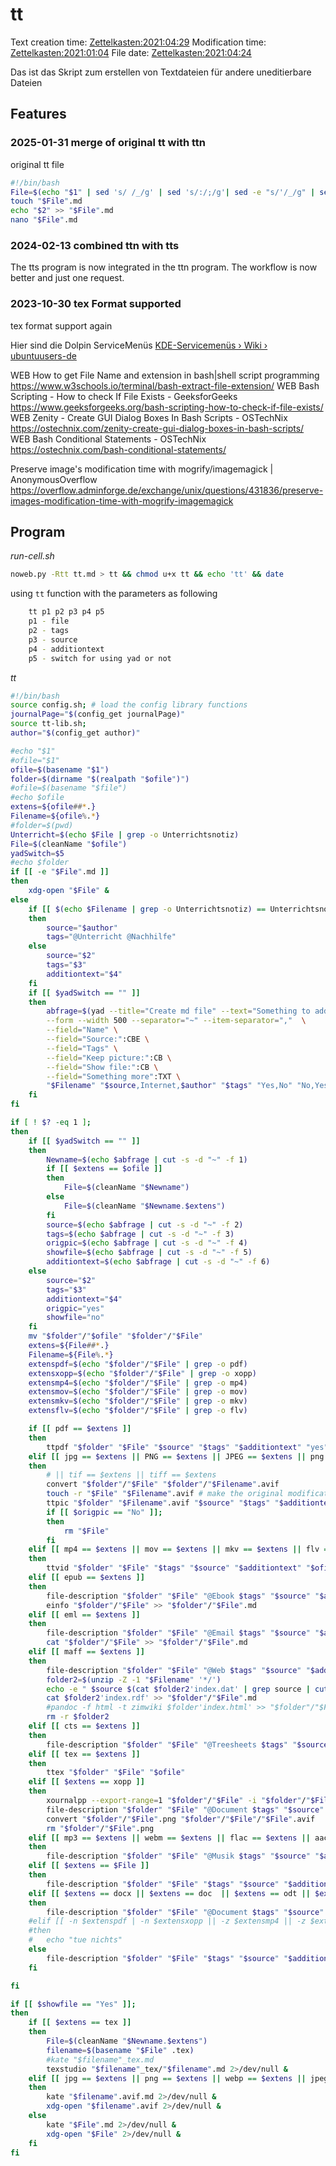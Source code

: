 # tt
Text creation time: [Zettelkasten:2021:04:29]() Modification time: [Zettelkasten:2021:01:04]() File date: [Zettelkasten:2021:04:24]()

Das ist das Skript zum erstellen von Textdateien für andere uneditierbare Dateien


## Features

### 2025-01-31 merge of original tt with ttn
original tt file
```bash
#!/bin/bash
File=$(echo "$1" | sed 's/ /_/g' | sed 's/:/;/g'| sed -e "s/'/_/g" | sed 's/\"//g')
touch "$File".md
echo "$2" >> "$File".md
nano "$File".md
```

### 2024-02-13 combined ttn with tts
The tts program is now integrated in the ttn program. The workflow is now better and just one request.

### 2023-10-30 tex Format supported
tex format support again


Hier sind die Dolpin ServiceMenüs
[KDE-Servicemenüs › Wiki › ubuntuusers-de]()


WEB How to get File Name and extension in bash|shell script programming 
https://www.w3schools.io/terminal/bash-extract-file-extension/
WEB Bash Scripting - How to check If File Exists - GeeksforGeeks 
https://www.geeksforgeeks.org/bash-scripting-how-to-check-if-file-exists/
WEB Zenity - Create GUI Dialog Boxes In Bash Scripts - OSTechNix 
https://ostechnix.com/zenity-create-gui-dialog-boxes-in-bash-scripts/
WEB Bash Conditional Statements - OSTechNix 
https://ostechnix.com/bash-conditional-statements/


Preserve image's modification time with mogrify/imagemagick | AnonymousOverflow
https://overflow.adminforge.de/exchange/unix/questions/431836/preserve-images-modification-time-with-mogrify-imagemagick

## Program

*run-cell.sh*
```bash
noweb.py -Rtt tt.md > tt && chmod u+x tt && echo 'tt' && date
```

using ``tt`` function with the parameters as following
```bash
    tt p1 p2 p3 p4 p5
    p1 - file
    p2 - tags
    p3 - source
    p4 - additiontext
    p5 - switch for using yad or not
```


*tt*
```bash
#!/bin/bash
source config.sh; # load the config library functions
journalPage="$(config_get journalPage)"
source tt-lib.sh;
author="$(config_get author)"

#echo "$1"
#ofile="$1"
ofile=$(basename "$1")
folder=$(dirname "$(realpath "$ofile")")
#ofile=$(basename "$file")
#echo $ofile
extens=${ofile##*.}
Filename=${ofile%.*}
#folder=$(pwd)
Unterricht=$(echo $File | grep -o Unterrichtsnotiz)
File=$(cleanName "$ofile")
yadSwitch=$5
#echo $folder
if [[ -e "$File".md ]]
then
	xdg-open "$File" &
else
    if [[ $(echo $Filename | grep -o Unterrichtsnotiz) == Unterrichtsnotiz || $(echo $Filename | grep -o Unterrichtsnotizen) == Unterrichtsnotizen || $(echo $Filename | grep -o Unterricht) == Unterricht ]]
    then
        source="$author"
        tags="@Unterricht @Nachhilfe"
    else
        source="$2"
        tags="$3"
        additiontext="$4"
    fi
    if [[ $yadSwitch == "" ]]
    then
		abfrage=$(yad --title="Create md file" --text="Something to add?" \
		--form --width 500 --separator="~" --item-separator=","  \
		--field="Name" \
		--field="Source:":CBE \
		--field="Tags" \
		--field="Keep picture:":CB \
		--field="Show file:":CB \
		--field="Something more":TXT \
		"$Filename" "$source,Internet,$author" "$tags" "Yes,No" "No,Yes" "$additiontext")
    fi
fi

if [ ! $? -eq 1 ];
then
    if [[ $yadSwitch == "" ]]
    then
		Newname=$(echo $abfrage | cut -s -d "~" -f 1)
		if [[ $extens == $ofile ]]
		then
			File=$(cleanName "$Newname")
		else
			File=$(cleanName "$Newname.$extens")
		fi
		source=$(echo $abfrage | cut -s -d "~" -f 2)
		tags=$(echo $abfrage | cut -s -d "~" -f 3)
		origpic=$(echo $abfrage | cut -s -d "~" -f 4)
		showfile=$(echo $abfrage | cut -s -d "~" -f 5)
		additiontext=$(echo $abfrage | cut -s -d "~" -f 6)
	else
		source="$2"
        tags="$3"
        additiontext="$4"
		origpic="yes"
		showfile="no"
	fi
	mv "$folder"/"$ofile" "$folder"/"$File"
	extens=${File##*.}
	Filename=${File%.*}
	extenspdf=$(echo "$folder"/"$File" | grep -o pdf)
	extensxopp=$(echo "$folder"/"$File" | grep -o xopp)
	extensmp4=$(echo "$folder"/"$File" | grep -o mp4)
	extensmov=$(echo "$folder"/"$File" | grep -o mov)
	extensmkv=$(echo "$folder"/"$File" | grep -o mkv)
	extensflv=$(echo "$folder"/"$File" | grep -o flv)

	if [[ pdf == $extens ]]
	then
		ttpdf "$folder" "$File" "$source" "$tags" "$additiontext" "yes" >> "$folder"/"$File".md
	elif [[ jpg == $extens || PNG == $extens || JPEG == $extens || png == $extens || webp == $extens || jpeg == $extens || avif == $extens ]] && [[ -z $extenspdf && -z $extensxopp && -z $extensmp4 && -z $extensmov && -z $extensflv && -z $extensmkv ]]
	then
		# || tif == $extens || tiff == $extens
		convert "$folder"/"$File" "$folder"/"$Filename".avif
		touch -r "$File" "$Filename".avif # make the original modification time
		ttpic "$folder" "$Filename".avif "$source" "$tags" "$additiontext"  >> "$folder"/"$Filename".avif.md
		if [[ $origpic == "No" ]];
		then
			rm "$File"
		fi
	elif [[ mp4 == $extens || mov == $extens || mkv == $extens || flv = $extens || ogv = $extens ]]
	then
		ttvid "$folder" "$File" "$tags" "$source" "$additiontext" "$ofile" "yes" >> "$folder"/"$File".md
	elif [[ epub == $extens ]]
	then
		file-description "$folder" "$File" "@Ebook $tags" "$source" "$additiontext" "" "yes" >> "$folder"/"$File".md
		einfo "$folder"/"$File" >> "$folder"/"$File".md
	elif [[ eml == $extens ]]
	then
		file-description "$folder" "$File" "@Email $tags" "$source" "$additiontext" "" "yes" >> "$folder"/"$File".md
		cat "$folder"/"$File" >> "$folder"/"$File".md
	elif [[ maff == $extens ]]
	then
		file-description "$folder" "$File" "@Web $tags" "$source" "$additiontext" "" "yes" >> "$folder"/"$File".md
		folder2=$(unzip -Z -1 "$Filename" '*/')
		echo -e " $source $(cat $folder2'index.dat' | grep source | cut -f 2)\n$additiontext\n" >> "$folder"/"$File".md
		cat $folder2'index.rdf' >> "$folder"/"$File".md
		#pandoc -f html -t zimwiki $folder'index.html' >> "$folder"/"$File".md
		rm -r $folder2
	elif [[ cts == $extens ]]
	then
		file-description "$folder" "$File" "@Treesheets $tags" "$source" "$additiontext" "" "yes" >> "$folder"/"$File".md
	elif [[ tex == $extens ]]
	then
		ttex "$folder" "$File" "$ofile" 
	elif [[ $extens == xopp ]]
	then
		xournalpp --export-range=1 "$folder"/"$File" -i "$folder"/"$File".png
		file-description "$folder" "$File" "@Document $tags" "$source" "$additiontext" "pic" "yes" >> "$folder"/"$File".md
		convert "$folder"/"$File".png "$folder"/"$File"/"$File".avif
		rm "$folder"/"$File".png
	elif [[ mp3 == $extens || webm == $extens || flac == $extens || aac = $extens || ogg = $extens || weba = $extens || wav = $extens || aiff = $extens || m4a = $extens ]]
	then
		file-description "$folder" "$File" "@Musik $tags" "$source" "$additiontext" >> "$folder"/"$File".md
	elif [[ $extens == $File ]]
	then
		file-description "$folder" "$File" "$tags" "$source" "$additiontext" >> "$folder"/"$File".md
	elif [[ $extens == docx || $extens == doc  || $extens == odt || $extens == ods || $extens == xls || $extens == xlsx || $extens == ppt || $extens == pptx || $extens == odp ]]
	then
		file-description "$folder" "$File" "@Document $tags" "$source" "$additiontext" >> "$folder"/"$File".md
	#elif [[ -n $extenspdf | -n $extensxopp || -z $extensmp4 || -z $extensmov || -z $extensflv || -z $extensmkv ]]
	#then
	#	echo "tue nichts"
	else
		file-description "$folder" "$File" "$tags" "$source" "$additiontext" "" "yes" >> "$folder"/"$File".md
	fi

fi

if [[ $showfile == "Yes" ]];
then
    if [[ $extens == tex ]]
    then
        File=$(cleanName "$Newname.$extens")
        filename=$(basename "$File" .tex)
        #kate "$filename"_tex.md
        texstudio "$filename"_tex/"$filename".md 2>/dev/null &
    elif [[ jpg == $extens || png == $extens || webp == $extens || jpeg == $extens || avif == $extens ]]
    then
        kate "$filename".avif.md 2>/dev/null &
        xdg-open "$filename".avif 2>/dev/null &
    else
        kate "$File".md 2>/dev/null &
        xdg-open "$File" 2>/dev/null &
    fi
fi
```




